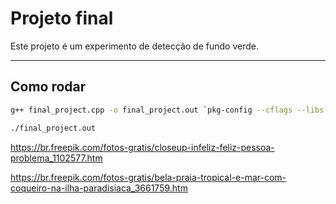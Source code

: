 # Projeto final

Este projeto é um experimento de detecção de fundo verde.


---

## Como rodar
```BASH
g++ final_project.cpp -o final_project.out `pkg-config --cflags --libs opencv4`
```
```BASH
./final_project.out
```

https://br.freepik.com/fotos-gratis/closeup-infeliz-feliz-pessoa-problema_1102577.htm

https://br.freepik.com/fotos-gratis/bela-praia-tropical-e-mar-com-coqueiro-na-ilha-paradisiaca_3661759.htm